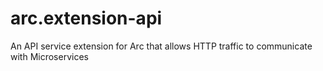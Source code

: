 # arc.extension-api
An API service extension for Arc that allows HTTP traffic to communicate with Microservices

